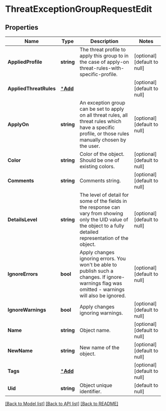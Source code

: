 # ThreatExceptionGroupRequestEdit

## Properties
Name | Type | Description | Notes
------------ | ------------- | ------------- | -------------
**AppliedProfile** | **string** | The threat profile to apply this group to in the case of apply-on threat-rules-with-specific-profile. | [optional] [default to null]
**AppliedThreatRules** | [***Add**](add.md) |  | [optional] [default to null]
**ApplyOn** | **string** | An exception group can be set to apply on all threat rules, all threat rules which have a specific profile, or those rules manually chosen by the user. | [optional] [default to null]
**Color** | **string** | Color of the object. Should be one of existing colors. | [optional] [default to null]
**Comments** | **string** | Comments string. | [optional] [default to null]
**DetailsLevel** | **string** | The level of detail for some of the fields in the response can vary from showing only the UID value of the object to a fully detailed representation of the object. | [optional] [default to null]
**IgnoreErrors** | **bool** | Apply changes ignoring errors. You won&#39;t be able to publish such a changes. If ignore-warnings flag was omitted - warnings will also be ignored. | [optional] [default to null]
**IgnoreWarnings** | **bool** | Apply changes ignoring warnings. | [optional] [default to null]
**Name** | **string** | Object name. | [optional] [default to null]
**NewName** | **string** | New name of the object. | [optional] [default to null]
**Tags** | [***Add**](add.md) |  | [optional] [default to null]
**Uid** | **string** | Object unique identifier. | [default to null]

[[Back to Model list]](../README.md#documentation-for-models) [[Back to API list]](../README.md#documentation-for-api-endpoints) [[Back to README]](../README.md)


